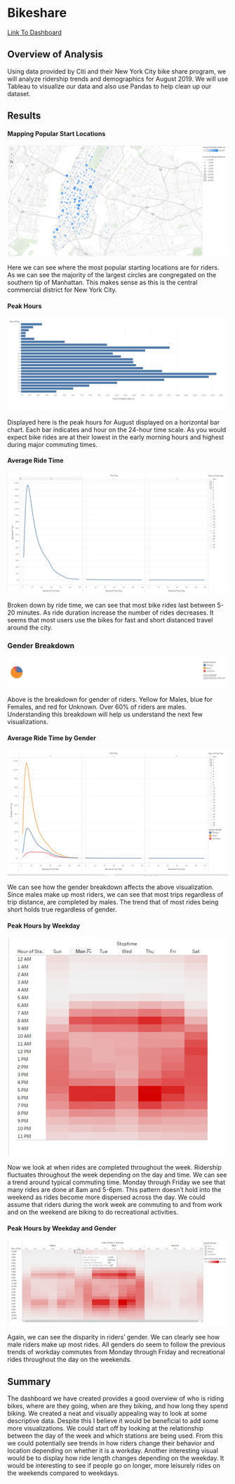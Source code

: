 # Bikeshare

[Link To Dashboard](https://public.tableau.com/app/profile/mateo.rul/viz/NYCBikeShareFinal/Story1?publish=yes)

## Overview of Analysis

Using data provided by Citi and their New York City bike share program, we will analyze ridership trends and demographics for August 2019. We will use Tableau to visualize our data and also use Pandas to help clean up our dataset.

## Results

#### Mapping Popular Start Locations
![Map](https://github.com/rulma/Bikeshare/blob/dff062ae6397e91765f03657879d3e4e78ecb3ac/Map.PNG)

Here we can see where the most popular starting locations are for riders. As we can see the majority of the largest circles are congregated on the southern tip of Manhattan. This makes sense as this is the central commercial district for New York City.


#### Peak Hours
![Hours](https://github.com/rulma/Bikeshare/blob/77023619df4f6edc4fe7d7bbe92936fbed25f247/Peak%20August%20Hours.PNG)

Displayed here is the peak hours for August displayed on a horizontal bar chart. Each bar indicates and hour on the 24-hour time scale. As you would expect bike rides are at their lowest in the early morning hours and highest during major commuting times.


#### Average Ride Time
![Ride Time](https://github.com/rulma/Bikeshare/blob/77023619df4f6edc4fe7d7bbe92936fbed25f247/breakdown%20of%20trip%20time.PNG)

Broken down by ride time, we can see that most bike rides last between 5-20 minutes. As ride duration increase the number of rides decreases. It seems that most users use the bikes for fast and short distanced travel around the city.

### Gender Breakdown
![Gender](https://github.com/rulma/Bikeshare/blob/039cc3c12cfa8e32d98a1d4196590cc567fabf42/Gender.PNG)

Above is the breakdown for gender of riders. Yellow for Males, blue for Females, and red for Unknown. Over 60% of riders are males. Understanding this breakdown will help us understand the next few visualizations.


#### Average Ride Time by Gender
![Gender Ride Time](https://github.com/rulma/Bikeshare/blob/77023619df4f6edc4fe7d7bbe92936fbed25f247/Breakdown%20of%20trip%20down%20gender.PNG)

We can see how the gender breakdown affects the above visualization. Since males make up most riders, we can see that most trips regardless of trip distance, are completed by males. The trend that of most rides being short holds true regardless of gender.


#### Peak Hours by Weekday
![Heat](https://github.com/rulma/Bikeshare/blob/main/Peak%20Trip%20hours.PNG)

Now we look at when rides are completed throughout the week. Ridership fluctuates throughout the week depending on the day and time. We can see a trend around typical commuting time. Monday through Friday we see that many rides are done at 8am and 5-6pm. This pattern doesn’t hold into the weekend as rides become more dispersed across the day. 
We could assume that riders during the work week are commuting to and from work and on the weekend are biking to do recreational activities.


#### Peak Hours by Weekday and Gender
![Heat G](https://github.com/rulma/Bikeshare/blob/77023619df4f6edc4fe7d7bbe92936fbed25f247/Peak%20Trip%20Hours%20by%20Gender.PNG)

Again, we can see the disparity in riders’ gender. We can clearly see how male riders make up most rides. All genders do seem to follow the previous trends of workday commutes from Monday through Friday and recreational rides throughout the day on the weekends.


## Summary

The dashboard we have created provides a good overview of who is riding bikes, where are they going, when are they biking, and how long they spend biking. We created a neat and visually appealing way to look at some descriptive data. Despite this I believe it would be beneficial to add some more visualizations. We could start off by looking at the relationship between the day of the week and which stations are being used. From this we could potentially see trends in how riders change their behavior and location depending on whether it is a workday. Another interesting visual would be to display how ride length changes depending on the weekday. It would be interesting to see if people go on longer, more leisurely rides on the weekends compared to weekdays.
